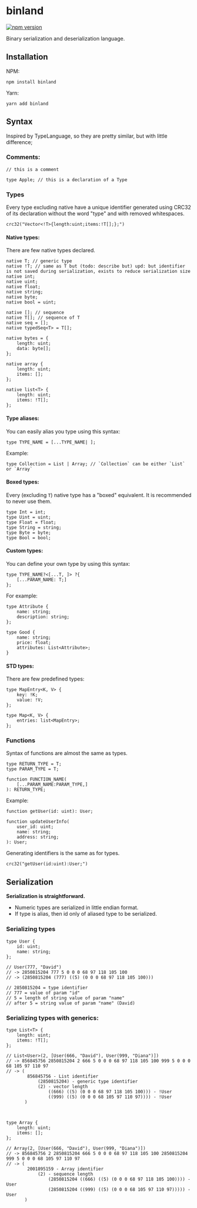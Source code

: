 # binland
[![npm version](https://badge.fury.io/js/binland.svg)](https://badge.fury.io/js/binland)

Binary serialization and deserialization language.

## Installation
NPM:
```shell script
npm install binland
```

Yarn:
```shell script
yarn add binland
```

## Syntax

Inspired by TypeLanguage, so they are pretty similar, but with little difference;

### Comments:
```
// this is a comment

type Apple; // this is a declaration of a Type
```

### Types
Every type excluding native have a unique identifier generated using CRC32 of its declaration without the word "type" and with removed whitespaces.

```
crc32("Vector<!T>{length:uint;items:!T[];};")
```

#### Native types:
There are few native types declared.

```
native T; // generic type
native !T; // same as T but (todo: describe but) upd: but identifier is not saved during serialization, exists to reduce serialization size
native int;
native uint;
native float;
native string;
native byte;
native bool = uint;

native []; // sequence
native T[]; // sequence of T
native seq = [];
native typedSeq<T> = T[];

native bytes = {
    length: uint;
    data: byte[];
};

native array {
    length: uint;
    items: [];
};

native list<T> {
    length: uint;
    items: !T[];
};
```

#### Type aliases:
You can easily alias you type using this syntax:
```
type TYPE_NAME = [...TYPE_NAME| ];
```
Example:
```
type Collection = List | Array; // `Collection` can be either `List` or `Array`
```

#### Boxed types:
Every (excluding `T`) native type has a "boxed" equivalent. It is recommended to never use them.

```
type Int = int;
type Uint = uint;
type Float = float;
type String = string;
type Byte = byte;
type Bool = bool;
```

#### Custom types:

You can define your own type by using this syntax:
```
type TYPE_NAME?<[...T, ]> ?{
    [...PARAM_NAME: T;]
};
```

For example:
```
type Attribute {
    name: string;
    description: string;
};

type Good {
    name: string;
    price: float;
    attributes: List<Attribute>;
}
```

#### STD types:
There are few predefined types:
```
type MapEntry<K, V> {
    key: !K;
    value: !V;
};

type Map<K, V> {
    entries: list<MapEntry>;
};
```

### Functions
Syntax of functions are almost the same as types.

```
type RETURN_TYPE = T;
type PARAM_TYPE = T;

function FUNCTION_NAME(
    [...PARAM_NAME:PARAM_TYPE,]
): RETURN_TYPE;
```

Example:
```
function getUser(id: uint): User;

function updateUserInfo(
    user_id: uint;
    name: string;
    address: string;
): User;
```

Generating identifiers is the same as for types.
```
crc32("getUser(id:uint):User;")
```

## Serialization

**Serialization is straightforward.**

- Numeric types are serialized in little endian format.
- If type is alias, then id only of aliased type to be serialized.


### Serializing types
```
type User {
    id: uint;
    name: string;
};

// User(777, "David")
// -> 2850815204 777 5 0 0 0 68 97 118 105 100
// -> (2850815204 (777) ((5) (0 0 0 68 97 118 105 100)))

// 2850815204 = type identifier
// 777 = value of param "id"
// 5 = length of string value of param "name"
// after 5 = string value of param "name" (David)
```

### Serializing types with generics:
```
type List<T> {
    length: uint;
    items: !T[];
};

// List<User>(2, [User(666, "David"), User(999, "Diana")])
// -> 856845756 2850815204 2 666 5 0 0 0 68 97 118 105 100 999 5 0 0 0 68 105 97 110 97
// -> (
        856845756 - List identifier
            (2850815204) - generic type identifier
            (2) - vector length
                ((666) ((5) (0 0 0 68 97 118 105 100))) - !User
                ((999) ((5) (0 0 0 68 105 97 110 97)))) - !User
       )



type Array {
    length: uint;
    items: [];
};

// Array(2, [User(666, "David"), User(999, "Diana")])
// -> 856845756 2 2850815204 666 5 0 0 0 68 97 118 105 100 2850815204 999 5 0 0 0 68 105 97 110 97
// -> (
        2001895159 - Array identifier
            (2) - sequence length
                (2850815204 ((666) ((5) (0 0 0 68 97 118 105 100)))) - User
                (2850815204 ((999) ((5) (0 0 0 68 105 97 110 97))))) - User
       )
```
